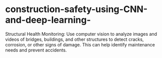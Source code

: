 # construction-safety-using-CNN-and-deep-learning-
Structural Health Monitoring: Use computer vision to analyze images and videos of bridges, buildings, and other structures to detect cracks, corrosion, or other signs of damage. This can help identify maintenance needs and prevent accidents.
